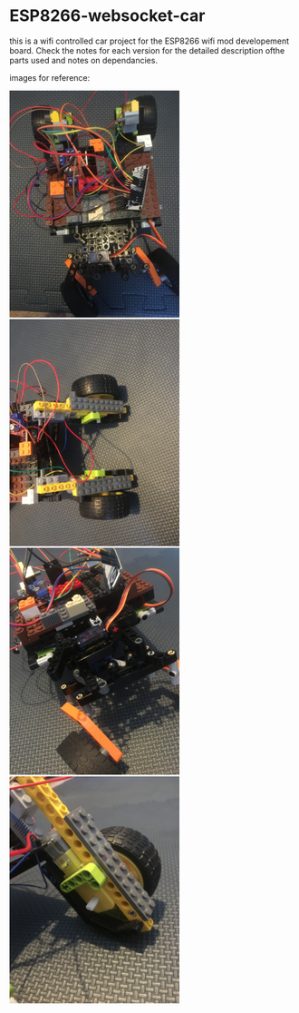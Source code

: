 # ESP8266-websocket-car
this is a wifi controlled car project for the ESP8266 wifi mod developement board. Check the notes for each version for the detailed description ofthe parts used and notes on dependancies.


images for reference:

<img src = "images\overview.JPG" height = "400" width = "300">
<img src = "images\back wheels.JPG" height = "400" width = "300">
<img src = "images\steering system.JPG" height = "400" width = "300">
<img src = "images\motor.JPG" height = "400" width = "300">
